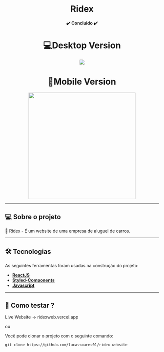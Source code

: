 <h1 align="center">
    Ridex
</h1>

<h4 align="center"> 
	✔️ Concluido ✔️ 
</h4>

<div align="center">
  <h1>💻Desktop Version</h1>
  <img src="./github/ridexdesktop.gif"/>
  
  <h1>📱Mobile Version</h1>
  <img src="./github/ridexmobile.gif" width='350px'/>     
</div>

---

## 💻 Sobre o projeto

 🚗 Ridex - É um website de uma empresa de aluguel de carros.

---

## 🛠 Tecnologias

As seguintes ferramentas foram usadas na construção do projeto:

-   **[ReactJS](https://github.com/reactjs)**
-   **[Styled-Components](https://github.com/styled-components)**
-   **[Javascript](https://github.com/topics/javascript)**

---


## 🚀 Como testar ?
Live Website -> ridexweb.vercel.app

ou

Você pode clonar o projeto com o seguinte comando:

```
git clone https://github.com/lucassoares01/ridex-website
```
